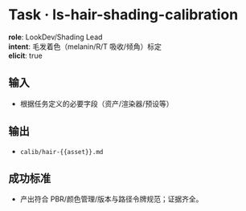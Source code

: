 # Task · ls-hair-shading-calibration

**role**: LookDev/Shading Lead  
**intent**: 毛发着色（melanin/R/T 吸收/倾角）标定  
**elicit**: true

## 输入

- 根据任务定义的必要字段（资产/渲染器/预设等）

## 输出

- `calib/hair-{{asset}}.md`

## 成功标准

- 产出符合 PBR/颜色管理/版本与路径令牌规范；证据齐全。
